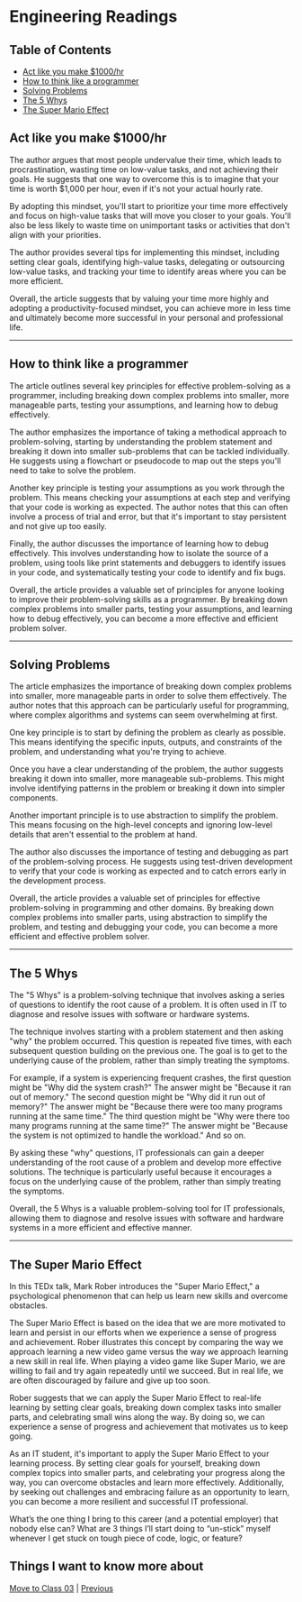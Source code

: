 # Engineering Readings

## Table of Contents

- [Act like you make $1000/hr](#act-like-you-make-1000hr)
- [How to think like a programmer](#how-to-think-like-a-programmer)
- [Solving Problems](#solving-problems)
- [The 5 Whys](#the-5-whys)
- [The Super Mario Effect](#the-super-mario-effect)

## Act like you make $1000/hr

The author argues that most people undervalue their time, which leads to procrastination, wasting time on low-value tasks, and not achieving their goals. He suggests that one way to overcome this is to imagine that your time is worth $1,000 per hour, even if it's not your actual hourly rate.

By adopting this mindset, you'll start to prioritize your time more effectively and focus on high-value tasks that will move you closer to your goals. You'll also be less likely to waste time on unimportant tasks or activities that don't align with your priorities.

The author provides several tips for implementing this mindset, including setting clear goals, identifying high-value tasks, delegating or outsourcing low-value tasks, and tracking your time to identify areas where you can be more efficient.

Overall, the article suggests that by valuing your time more highly and adopting a productivity-focused mindset, you can achieve more in less time and ultimately become more successful in your personal and professional life.

___

## How to think like a programmer

The article outlines several key principles for effective problem-solving as a programmer, including breaking down complex problems into smaller, more manageable parts, testing your assumptions, and learning how to debug effectively.

The author emphasizes the importance of taking a methodical approach to problem-solving, starting by understanding the problem statement and breaking it down into smaller sub-problems that can be tackled individually. He suggests using a flowchart or pseudocode to map out the steps you'll need to take to solve the problem.

Another key principle is testing your assumptions as you work through the problem. This means checking your assumptions at each step and verifying that your code is working as expected. The author notes that this can often involve a process of trial and error, but that it's important to stay persistent and not give up too easily.

Finally, the author discusses the importance of learning how to debug effectively. This involves understanding how to isolate the source of a problem, using tools like print statements and debuggers to identify issues in your code, and systematically testing your code to identify and fix bugs.

Overall, the article provides a valuable set of principles for anyone looking to improve their problem-solving skills as a programmer. By breaking down complex problems into smaller parts, testing your assumptions, and learning how to debug effectively, you can become a more effective and efficient problem solver.

___

## Solving Problems

The article emphasizes the importance of breaking down complex problems into smaller, more manageable parts in order to solve them effectively. The author notes that this approach can be particularly useful for programming, where complex algorithms and systems can seem overwhelming at first.

One key principle is to start by defining the problem as clearly as possible. This means identifying the specific inputs, outputs, and constraints of the problem, and understanding what you're trying to achieve.

Once you have a clear understanding of the problem, the author suggests breaking it down into smaller, more manageable sub-problems. This might involve identifying patterns in the problem or breaking it down into simpler components.

Another important principle is to use abstraction to simplify the problem. This means focusing on the high-level concepts and ignoring low-level details that aren't essential to the problem at hand.

The author also discusses the importance of testing and debugging as part of the problem-solving process. He suggests using test-driven development to verify that your code is working as expected and to catch errors early in the development process.

Overall, the article provides a valuable set of principles for effective problem-solving in programming and other domains. By breaking down complex problems into smaller parts, using abstraction to simplify the problem, and testing and debugging your code, you can become a more efficient and effective problem solver.

___

## The 5 Whys

The "5 Whys" is a problem-solving technique that involves asking a series of questions to identify the root cause of a problem. It is often used in IT to diagnose and resolve issues with software or hardware systems.

The technique involves starting with a problem statement and then asking "why" the problem occurred. This question is repeated five times, with each subsequent question building on the previous one. The goal is to get to the underlying cause of the problem, rather than simply treating the symptoms.

For example, if a system is experiencing frequent crashes, the first question might be "Why did the system crash?" The answer might be "Because it ran out of memory." The second question might be "Why did it run out of memory?" The answer might be "Because there were too many programs running at the same time." The third question might be "Why were there too many programs running at the same time?" The answer might be "Because the system is not optimized to handle the workload." And so on.

By asking these "why" questions, IT professionals can gain a deeper understanding of the root cause of a problem and develop more effective solutions. The technique is particularly useful because it encourages a focus on the underlying cause of the problem, rather than simply treating the symptoms.

Overall, the 5 Whys is a valuable problem-solving tool for IT professionals, allowing them to diagnose and resolve issues with software and hardware systems in a more efficient and effective manner.

___

## The Super Mario Effect

In this TEDx talk, Mark Rober introduces the "Super Mario Effect," a psychological phenomenon that can help us learn new skills and overcome obstacles.

The Super Mario Effect is based on the idea that we are more motivated to learn and persist in our efforts when we experience a sense of progress and achievement. Rober illustrates this concept by comparing the way we approach learning a new video game versus the way we approach learning a new skill in real life. When playing a video game like Super Mario, we are willing to fail and try again repeatedly until we succeed. But in real life, we are often discouraged by failure and give up too soon.

Rober suggests that we can apply the Super Mario Effect to real-life learning by setting clear goals, breaking down complex tasks into smaller parts, and celebrating small wins along the way. By doing so, we can experience a sense of progress and achievement that motivates us to keep going.

As an IT student, it's important to apply the Super Mario Effect to your learning process. By setting clear goals for yourself, breaking down complex topics into smaller parts, and celebrating your progress along the way, you can overcome obstacles and learn more effectively. Additionally, by seeking out challenges and embracing failure as an opportunity to learn, you can become a more resilient and successful IT professional.

What’s the one thing I bring to this career (and a potential employer) that nobody else can?
What are 3 things I’ll start doing to “un-stick” myself whenever I get stuck on tough piece of code, logic, or feature?

## Things I want to know more about

[Move to Class 03](./Class03.md) | [Previous](./DataStructuresAndAlgorithms.md)
